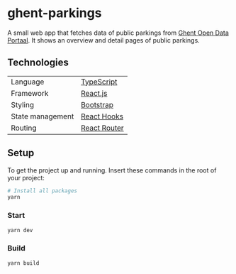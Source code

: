# ghent-parkings
A small web app that fetches data of public parkings from [Ghent Open Data Portaal](https://data.stad.gent/). It shows an overview and detail pages of public parkings.

## Technologies

| | |
| --- | --- |
| Language | [TypeScript](https://www.typescriptlang.org/) |
| Framework | [React.js](https://reactjs.org/) |
| Styling | [Bootstrap](https://getbootstrap.com/) |
| State management | [React Hooks](https://reactjs.org/docs/hooks-intro.html) |
| Routing | [React Router](https://reactrouter.com/web/guides/quick-start) |

## Setup

To get the project up and running. Insert these commands in the root of your project:
```sh
# Install all packages
yarn
```

### Start
```sh
yarn dev
```

### Build
```sh
yarn build
```